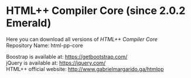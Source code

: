 # HTML++ Compiler Core (since 2.0.2 Emerald) 
  
Here you can download all versions of *HTML++ Compiler Core*      
Repository Name: html-pp-core 

Boostrap is available at: https://getbootstrap.com/  
jQuery is available at: https://jquery.com/  
HTML++ official website: http://www.gabrielmargarido.ga/htmlpp   
